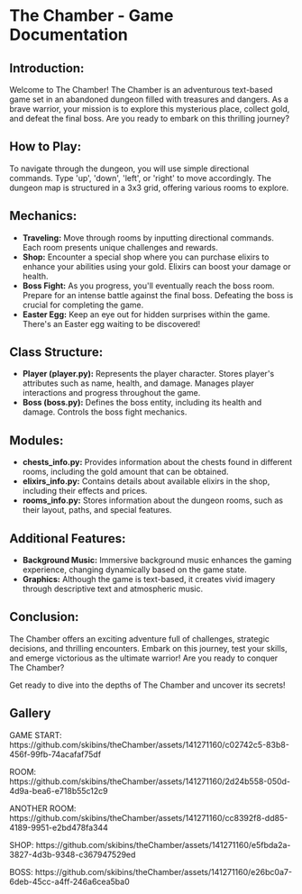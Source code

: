 <h1>The Chamber - Game Documentation</h1>
<h2>Introduction:</h2>
<p>Welcome to The Chamber! The Chamber is an adventurous text-based game set in an abandoned dungeon filled with treasures and dangers. As a brave warrior, your mission is to explore this mysterious place, collect gold, and defeat the final boss. Are you ready to embark on this thrilling journey?</p>

<h2>How to Play:</h2>
<p>To navigate through the dungeon, you will use simple directional commands. Type 'up', 'down', 'left', or 'right' to move accordingly. The dungeon map is structured in a 3x3 grid, offering various rooms to explore.</p>

<h2>Mechanics:</h2>
<ul>
    <li><strong>Traveling:</strong> Move through rooms by inputting directional commands. Each room presents unique challenges and rewards.</li>
    <li><strong>Shop:</strong> Encounter a special shop where you can purchase elixirs to enhance your abilities using your gold. Elixirs can boost your damage or health.</li>
    <li><strong>Boss Fight:</strong> As you progress, you'll eventually reach the boss room. Prepare for an intense battle against the final boss. Defeating the boss is crucial for completing the game.</li>
    <li><strong>Easter Egg:</strong> Keep an eye out for hidden surprises within the game. There's an Easter egg waiting to be discovered!</li>
</ul>

<h2>Class Structure:</h2>
<ul>
    <li><strong>Player (player.py):</strong> Represents the player character. Stores player's attributes such as name, health, and damage. Manages player interactions and progress throughout the game.</li>
    <li><strong>Boss (boss.py):</strong> Defines the boss entity, including its health and damage. Controls the boss fight mechanics.</li>
</ul>

<h2>Modules:</h2>
<ul>
    <li><strong>chests_info.py:</strong> Provides information about the chests found in different rooms, including the gold amount that can be obtained.</li>
    <li><strong>elixirs_info.py:</strong> Contains details about available elixirs in the shop, including their effects and prices.</li>
    <li><strong>rooms_info.py:</strong> Stores information about the dungeon rooms, such as their layout, paths, and special features.</li>
</ul>

<h2>Additional Features:</h2>
<ul>
    <li><strong>Background Music:</strong> Immersive background music enhances the gaming experience, changing dynamically based on the game state.</li>
    <li><strong>Graphics:</strong> Although the game is text-based, it creates vivid imagery through descriptive text and atmospheric music.</li>
</ul>

<h2>Conclusion:</h2>
<p>The Chamber offers an exciting adventure full of challenges, strategic decisions, and thrilling encounters. Embark on this journey, test your skills, and emerge victorious as the ultimate warrior! Are you ready to conquer The Chamber?</p>
<p>Get ready to dive into the depths of The Chamber and uncover its secrets!</p>

<h2>Gallery</h2>

<p>GAME START: https://github.com/skibins/theChamber/assets/141271160/c02742c5-83b8-456f-99fb-74acafaf75df</p>
<p>ROOM: https://github.com/skibins/theChamber/assets/141271160/2d24b558-050d-4d9a-bea6-e718b55c12c9</p>
<p>ANOTHER ROOM: https://github.com/skibins/theChamber/assets/141271160/cc8392f8-dd85-4189-9951-e2bd478fa344</p>
<p>SHOP: https://github.com/skibins/theChamber/assets/141271160/e5fbda2a-3827-4d3b-9348-c367947529ed</p>
<p>BOSS: https://github.com/skibins/theChamber/assets/141271160/e26bc0a7-6deb-45cc-a4ff-246a6cea5ba0</p>
